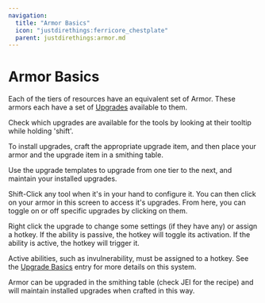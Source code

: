 ```yaml
---
navigation:
  title: "Armor Basics"
  icon: "justdirethings:ferricore_chestplate"
  parent: justdirethings:armor.md
---
```


# Armor Basics

Each of the tiers of resources have an equivalent set of Armor. These armors each have a set of [Upgrades](./upgrades.md) available to them.

Check which upgrades are available for the tools by looking at their tooltip while holding 'shift'.

To install upgrades, craft the appropriate upgrade item, and then place your armor and the upgrade item in a smithing table.

Use the upgrade templates to upgrade from one tier to the next, and maintain your installed upgrades.

Shift-Click any tool when it's in your hand to configure it. You can then click on your armor in this screen to access it's upgrades. From here, you can toggle on or off specific upgrades by clicking on them.

Right click the upgrade to change some settings (if they have any) or assign a hotkey. If the ability is passive, the hotkey will toggle its activation. If the ability is active, the hotkey will trigger it.

Active abilities, such as invulnerability, must be assigned to a hotkey. See the [Upgrade Basics](./upgrade_basics.md) entry for more details on this system.

Armor can be upgraded in the smithing table (check JEI for the recipe) and will maintain installed upgrades when crafted in this way.

